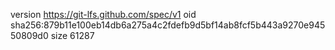 version https://git-lfs.github.com/spec/v1
oid sha256:879b11e100eb14db6a275a4c2fdefb9d5bf14ab8fcf5b443a9270e94550809d0
size 61287
